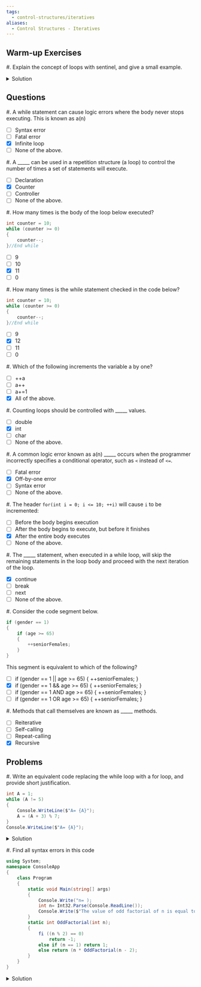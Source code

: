 ```yaml
---
tags:
  - control-structures/iteratives
aliases:
  - Control Structures - Iteratives
---
```


## Warm-up Exercises

#. Explain the concept of loops with sentinel, and give a small example.

<details>
	<summary>Solution</summary>
	Loops check for a condition to determine whether or not to repeat execution. The value that is checked in this condition is known as the sentinel value.

Example:
```cs
	int i = 0;
	while (i <= 5) { i++; } // this code will loop until it becomes greater than 5 (the sentinel value)
```
</details>


## Questions

#. A while statement can cause logic errors where the body never stops executing.
This is known as a(n)
- [ ] Syntax error
- [ ] Fatal error
- [x] Infinite loop
- [ ] None of the above.

#. A _____ can be used in a repetition structure (a loop) to control the number of times a set of statements will execute.
- [ ] Declaration
- [x] Counter
- [ ] Controller
- [ ] None of the above.

#. How many times is the body of the loop below executed?
```cs
int counter = 10;
while (counter >= 0)
{
    counter--;
}//End while
```
- [ ] 9
- [ ] 10
- [x] 11
- [ ] 0

#. How many times is the while statement checked in the code below?
```cs
int counter = 10;
while (counter >= 0)
{
    counter--;
}//End while
```
- [ ] 9
- [x] 12
- [ ] 11
- [ ] 0

#. Which of the following increments the variable a by one?
- [ ] ++a
- [ ] a++
- [ ] a+=1
- [x] All of the above.

#. Counting loops should be controlled with _____ values.
- [ ] double
- [x] int
- [ ] char
- [ ] None of the above.

#. A common logic error known as a(n) _____ occurs when the programmer incorrectly specifies a conditional operator, such as `<` instead of `<=`.
- [ ] Fatal error
- [x] Off-by-one error
- [ ] Syntax error
- [ ] None of the above.

#. The header `for(int i = 0; i <= 10; ++i)` will cause `i` to be incremented:
- [ ] Before the body begins execution
- [ ] After the body begins to execute, but before it finishes
- [x] After the entire body executes
- [ ] None of the above.

#. The _____ statement, when executed in a while loop, will skip the remaining statements in the loop body and proceed with the next iteration of the loop.
- [x] continue
- [ ] break
- [ ] next
- [ ] None of the above.

#. Consider the code segment below.
```cs
if (gender == 1)
{
    if (age >= 65)
    {
        ++seniorFemales;
    }
}
```
This segment is equivalent to which of the following?
- [ ] if (gender == 1 || age >= 65)
{
    ++seniorFemales;
}
- [x] if (gender == 1 && age >= 65)
{
    ++seniorFemales;
}
- [ ] if (gender == 1 AND age >= 65)
{
    ++seniorFemales;
}
- [ ] if (gender == 1 OR age >= 65)
{
    ++seniorFemales;
}

#. Methods that call themselves are known as _____ methods.
- [ ] Reiterative
- [ ] Self-calling
- [ ] Repeat-calling
- [x] Recursive

## Problems

#. Write an equivalent code replacing the while loop with a for loop, and provide short justification.
```cs
int A = 1;
while (A != 5)
{
    Console.WriteLine($"A= {A}");
    A = (A + 3) % 7;
}
Console.WriteLine($"A= {A}");
```

<details>
	<summary>Solution</summary>

Example:
```cs
	for (int A = 1; A != 5; A = (A + 3) % 7)
	{
		Console.WriteLine($"A= {A}");
	}
	Console.WriteLine($"A= {A}");
```
The *for* loop contains the incrementing variable, the looping condition, and the incrementing statement needed for a loop.
</details>

#. Find all syntax errors in this code
```cs
using System;
namespace ConsoleApp
{
    class Program
    {
        static void Main(string[] args)
        {
            Console.Write("n= );
            int n= Int32.Parse(Console.ReadLine());
            Console.Write($"The value of odd factorial of n is equal to {OddFactorial(n)}");
        }
        static int OddFactorial(int n);
        {
            fi ((n % 2) == 0)
                return -1;
            else if (n == 1) return 1;
            else return (n * OddFactorial(n - 2);
        }
    }
}
```
<details>
	<summary>Solution</summary>

```cs
	using System;
	namespace ConsoleApp; // added missing semicolon
	{
		class Program
		{
			static void Main(string[] args)
			{
			Console.Write("n="); // added closing quotation marks
			int n= Int32.Parse(Console.Readline());
			Console.Write($"The value of odd factorial of n is equal to {OddFactorial(n)}");
			}
			static int OddFactorial(int n) // removed semicolon
			{
				if ((n % 2) == 0) // changed "fi" to "if"
					return -1;
				else if (n == 1) return 1;
				else return (n * OddFactorial(n - 2)); // Added close parenthesis
			}
		}
	}
```
</details>